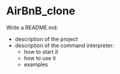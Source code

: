 # AirBnB_clone

Write a README.md:
- description of the project
- description of the command interpreter:
	- how to start it
	- how to use it
	- examples
